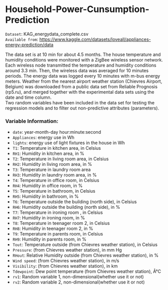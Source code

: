 # Household-Power-Cunsumption-Prediction
`Dataset`: KAG_energydata_complete.csv <br>
`Available from`: https://www.kaggle.com/datasets/loveall/appliances-energy-prediction/data

The data set is at 10 min for about 4.5 months. The house temperature and humidity conditions were monitored with a ZigBee wireless sensor network. Each wireless node transmitted the temperature and humidity conditions around 3.3 min. Then, the wireless data was averaged for 10 minutes periods. The energy data was logged every 10 minutes with m-bus energy meters. Weather from the nearest airport weather station (Chievres Airport, Belgium) was downloaded from a public data set from Reliable Prognosis (rp5.ru), and merged together with the experimental data sets using the date and time column.<br>
Two random variables have been included in the data set for testing the regression models and to filter out non-predictive attributes (parameters).

### Variable Information:

- `date`: year-month-day hour:minute:second<br>
- `Appliances`: energy use in Wh<br>
- `lights`:  energy use of light fixtures in the house in Wh<br>
- `T1`: Temperature in kitchen area, in Celsius<br>
- `RH1`: Humidity in kitchen area, in %<br>
- `T2`: Temperature in living room area, in Celsius<br>
- `RH2`: Humidity in living room area, in %<br>
- `T3`: Temperature in laundry room area<br>
- `RH3`: Humidity in laundry room area, in %<br>
- `T4`:  Temperature in office room, in Celsius<br>
- `RH4`: Humidity in office room, in %<br>
- `T5`:  Temperature in bathroom, in Celsius<br>
- `RH5`: Humidity in bathroom, in %<br>
- `T6`: Temperature outside the building (north side), in Celsius<br>
- `RH6`: Humidity outside the building (north side), in %<br>
- `T7`: Temperature in ironing room , in Celsius<br>
- `RH7`: Humidity in ironing room, in %<br>
- `T8`: Temperature in teenager room 2, in Celsius<br>
- `RH8`: Humidity in teenager room 2, in %<br>
- `T9`: Temperature in parents room, in Celsius<br>
- `RH9`: Humidity in parents room, in %<br>
- `Tout`: Temperature outside (from Chievres weather station), in Celsius<br>
- `Pressure`: (from Chievres weather station), in mm Hg<br>
- `RHout`: Relative Humidity outside (from Chievres weather station), in %<br>
- `Wind speed`: (from Chievres weather station), in m/s<br>
- `Visibility`: (from Chievres weather station), in km<br>
- `Tdewpoint`: Dew point temperature (from Chievres weather station), Â°C<br>
- `rv1`: Random variable 1, non-dimensional(whether use it or not)<br>
- `rv2`: Random variable 2, non-dimensional(whether use it or not)<br>
